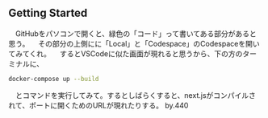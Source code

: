 ## Getting Started

　GitHubをパソコンで開くと、緑色の「コード」って書いてある部分があると思う。
　その部分の上側にに「Local」と「Codespace」のCodespaceを開いてみてくれ。
　するとVSCodeに似た画面が現れると思うから、下の方のターミナルに、

```bash
docker-compose up --build
```

　とコマンドを実行してみて。するとしばらくすると、next.jsがコンパイルされて、ポートに開くためのURLが現れたりする。
by.440